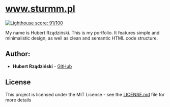 
# www.sturmm.pl
[![Lighthouse score: 91/100](https://lighthouse-badge.appspot.com/?score=91)](https://github.com/ebidel/lighthouse-badge)

My name is Hubert Rządziński. This is my portfolio. It features simple and minimalistic design, as well as clean and semantic HTML code structure.

## Author:

* **Hubert Rządziński** - [GitHub](https://github.com/Sturmpl) 

## License

This project is licensed under the MIT License - see the [LICENSE.md](LICENSE.md) file for more details
